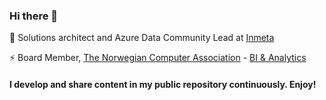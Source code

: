 ### Hi there 👋


💼 Solutions architect and Azure Data Community Lead at [Inmeta](https://inmeta.no/)

⚡ Board Member, [The Norwegian Computer Association](https://www.dataforeningen.no/) - [BI & Analytics](https://www.dataforeningen.no/faggruppe/bi-analytics/)


#### I develop and share content in my public repository continuously. Enjoy!
